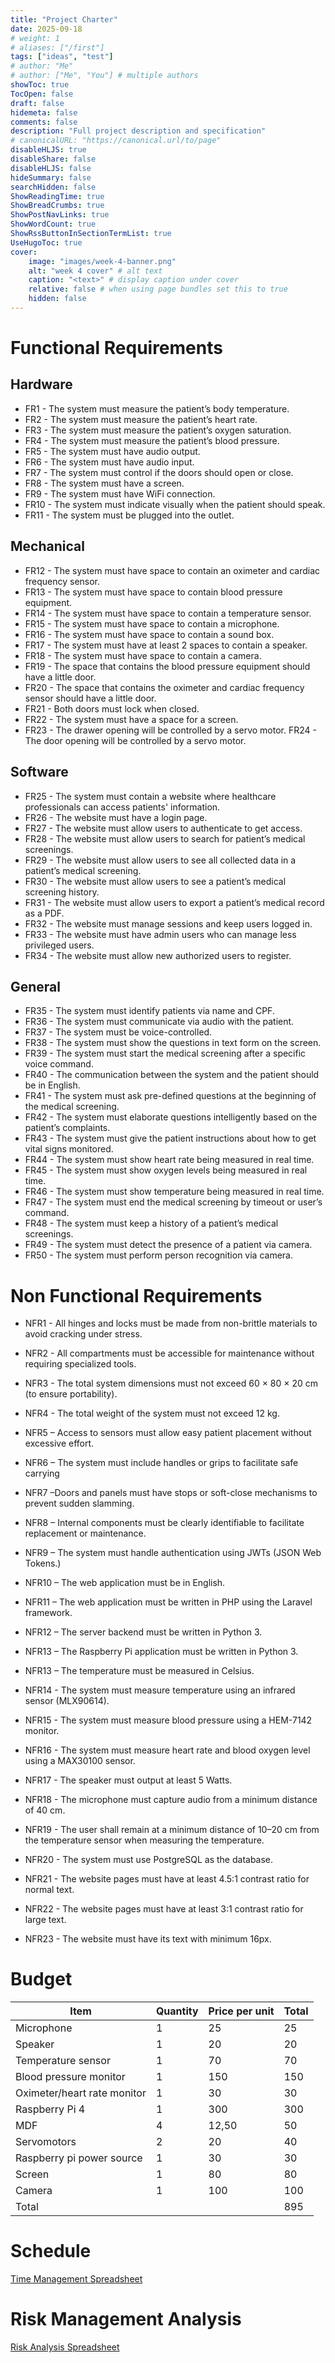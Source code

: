 ```yaml
---
title: "Project Charter"
date: 2025-09-18
# weight: 1
# aliases: ["/first"]
tags: ["ideas", "test"]
# author: "Me"
# author: ["Me", "You"] # multiple authors
showToc: true
TocOpen: false
draft: false
hidemeta: false
comments: false
description: "Full project description and specification"
# canonicalURL: "https://canonical.url/to/page"
disableHLJS: true
disableShare: false
disableHLJS: false
hideSummary: false
searchHidden: false
ShowReadingTime: true
ShowBreadCrumbs: true
ShowPostNavLinks: true
ShowWordCount: true
ShowRssButtonInSectionTermList: true
UseHugoToc: true
cover:
    image: "images/week-4-banner.png"
    alt: "week 4 cover" # alt text
    caption: "<text>" # display caption under cover
    relative: false # when using page bundles set this to true
    hidden: false
---
```


# Functional Requirements
## Hardware
- FR1 - The system must measure the patient’s body temperature.
- FR2 - The system must measure the patient’s heart rate.
- FR3 - The system must measure the patient’s oxygen saturation.
- FR4 - The system must measure the patient’s blood pressure.
- FR5 - The system must have audio output.
- FR6 - The system must have audio input.
- FR7 - The system must control if the doors should open or close.
- FR8 - The system must have a screen.
- FR9 - The system must have WiFi connection.
- FR10 - The system must indicate visually when the patient should speak.
- FR11 - The system must be plugged into the outlet.

## Mechanical
- FR12 - The system must have space to contain an oximeter and cardiac frequency sensor.
- FR13 - The system must have space to contain blood pressure equipment.
- FR14 - The system must have space to contain a temperature sensor.
- FR15 - The system must have space to contain a microphone. 
- FR16 - The system must have space to contain a sound box. 
- FR17 - The system must have at least 2 spaces to contain a speaker.
- FR18 - The system must have space to contain a camera.
- FR19 - The space that contains the blood pressure equipment should have a little door.
- FR20 - The space that contains the oximeter and cardiac frequency sensor should have a little door.
- FR21 - Both doors must lock when closed.
- FR22 - The system must have a space for a screen.
- FR23 - The drawer opening will be controlled by a servo motor.
FR24 - The door opening will be controlled by a servo motor.

## Software
- FR25 - The system must contain a website where healthcare professionals can access patients' information.
- FR26 - The website must have a login page.
- FR27 - The website must allow users to authenticate to get access.
- FR28 - The website must allow users to search for patient’s medical screenings.
- FR29 - The website must allow users to see all collected data in a patient’s medical screening.
- FR30 - The website must allow users to see a patient’s medical screening history.
- FR31 - The website must allow users to export a patient’s medical record as a PDF.
- FR32 - The website must manage sessions and keep users logged in.
- FR33 - The website must have admin users who can manage less privileged users.
- FR34  - The website must allow new authorized users to register.
 
## General 
- FR35 - The system must identify patients via name and CPF.
- FR36 - The system must communicate via audio with the patient.
- FR37 - The system must be voice-controlled.
- FR38 - The system must show the questions in text form on the screen.
- FR39 - The system must start the medical screening after a specific voice command.
- FR40 - The communication between the system and the patient should be in English.
- FR41 - The system must ask pre-defined questions at the beginning of the medical screening.
- FR42 - The system must elaborate questions intelligently based on the patient’s complaints.
- FR43 - The system must give the patient instructions about how to get vital signs monitored.
- FR44 - The system must show heart rate being measured in real time.
- FR45 - The system must show oxygen levels being measured in real time.
- FR46 - The system must show temperature being measured in real time.
- FR47 - The system must end the medical screening by timeout or user’s command.
- FR48 - The system must keep a history of a patient’s medical screenings.
- FR49 - The system must detect the presence of a patient via camera.
- FR50 - The system must perform person recognition via camera.
  
# Non Functional Requirements
- NFR1 - All hinges and locks must be made from non-brittle materials to avoid cracking under stress.
- NFR2 - All compartments must be accessible for maintenance without requiring specialized tools.
- NFR3 - The total system dimensions must not exceed 60 × 80 × 20 cm (to ensure portability).
- NFR4 - The total weight of the system must not exceed 12 kg.
- NFR5 – Access to sensors must allow easy patient placement without excessive effort.
- NFR6 – The system must include handles or grips to facilitate safe carrying
- NFR7 –Doors and panels must have stops or soft-close mechanisms to prevent sudden slamming.
- NFR8 – Internal components must be clearly identifiable to facilitate replacement or maintenance.
- NFR9 – The system must handle authentication using JWTs (JSON Web Tokens.)
- NFR10 – The web application must be in English.
- NFR11 – The web application must be written in PHP using the Laravel framework.
- NFR12 – The server backend must be written in Python 3.
- NFR13 – The Raspberry Pi application must be written in Python 3.
- NFR13 – The temperature must be measured in Celsius.

- NFR14 - The system must measure temperature using an infrared sensor (MLX90614). 
- NFR15 - The system must measure blood pressure using a HEM-7142 monitor.
- NFR16 - The system must measure heart rate and blood oxygen level using a MAX30100 sensor.
- NFR17 - The speaker must output at least 5 Watts.
- NFR18 - The microphone must capture audio from a minimum distance of 40 cm.
- NFR19 - The user shall remain at a minimum distance of 10–20 cm from the temperature sensor when measuring the temperature.
- NFR20 - The system must use PostgreSQL as the database.
- NFR21 - The website pages must have at least 4.5:1 contrast ratio for normal text.
- NFR22 - The website pages must have at least 3:1 contrast ratio for large text.
- NFR23 - The website must have its text with minimum 16px.

# Budget

| Item | Quantity | Price per unit | Total |
|---|---|---|---|
| Microphone | 1 | 25 | 25 |
| Speaker | 1 | 20 | 20 |
| Temperature sensor | 1 | 70 | 70 |
| Blood pressure monitor | 1 | 150 | 150 |
| Oximeter/heart rate monitor | 1 | 30 | 30 |
| Raspberry Pi 4 | 1 | 300 | 300 |
| MDF | 4 | 12,50 | 50 |
| Servomotors | 2 | 20 | 40 |
| Raspberry pi power source | 1 | 30 | 30 |
| Screen | 1 | 80 | 80 |
| Camera | 1 | 100 | 100 |
| Total | | | 895 |


# Schedule
[Time Management Spreadsheet](https://docs.google.com/spreadsheets/d/1vU3akLX5LN2Nhp2A6Dwx2Q3G0gA66hAT/edit?usp=sharing&rtpof=true&sd=true)

# Risk Management Analysis
[Risk Analysis Spreadsheet](https://docs.google.com/spreadsheets/d/1rO8OjuWplk_SSPupGUrg3xvEz_gmYyeS/edit?usp=sharing&ouid=102292798235720013692&rtpof=true&sd=true)
